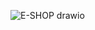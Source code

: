 ![E-SHOP drawio](https://github.com/Nathankomen/Plp_May_Cohort_2024/assets/117839384/c1276a84-2dba-45a1-bb1a-f483d6fa040a)

